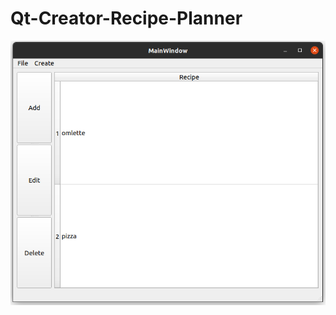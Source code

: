 # Qt-Creator-Recipe-Planner
![alt text](https://github.com/mkaniukk/Qt-Creator-Recipe-Planner/blob/main/assets/mainwindow.png)
